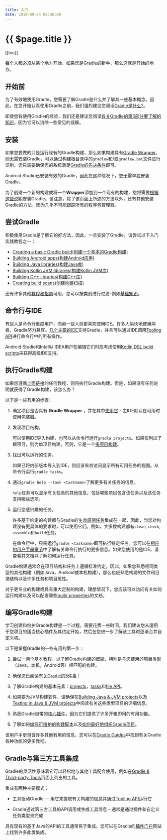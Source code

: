 ```yaml
---
title: 入门
date: 2019-09-24 08:36:00
---
```


# {{ $page.title }}

[[toc]]

每个人都必须从某个地方开始，如果您是Gradle的新手，那么这就是开始的地方。

## 开始前

为了有效地使用Gradle，您需要了解Gradle是什么并了解其一些基本概念。因此，在您开始认真使用Gradle之前，我们强烈建议您阅读[Gradle是什么?](https://docs.gradle.org/current/userguide/what_is_gradle.html#what_is_gradle)。

即使您有使用Gradle的经验，我们还是建议您阅读[有关Gradle的第5部分要了解的知识](https://docs.gradle.org/current/userguide/what_is_gradle.html#five_things)，因为它可以消除一些常见的误解。

## 安装

如果您要做的只是运行现有的Gradle构建，那么如果构建具有[Gradle Wrapper](https://docs.gradle.org/current/userguide/gradle_wrapper.html#gradle_wrapper)，则无需安装Gradle，可以通过构建根目录中的`gradlew`和/或`gradlew.bat`文件进行识别。您只需要确保您的系统满足[Gradle的先决条件](https://docs.gradle.org/current/userguide/installation.html#sec:prerequisites)即可。

Android Studio已安装有效的Gradle，因此在这种情况下，您无需单独安装Gradle。

为了创建一个新的构建或将一个**Wrapper**添加到一个现有的构建，您将需要[根据这些说明](https://docs.gradle.org/current/userguide/installation.html#installation)安装Gradle。请注意，除了该页面上所述的方法以外，还有其他安装Gradle的方法，因为几乎不可能跟踪所有的程序包管理器。

## 尝试Gradle

积极使用Gradle是了解它的好方法，因此，一旦安装了Gradle，请尝试以下入门实践教程之一：

- [Creating a basic Gradle build(创建一个基本的Gradle构建)](https://guides.gradle.org/creating-new-gradle-builds/)
- [Building Android apps(构建Android应用)](https://developer.android.com/training/basics/firstapp/)
- [Building Java libraries(构建Java库)](https://guides.gradle.org/building-java-libraries/)
- [Building Kotlin JVM libraries(构建Kotlin JVM库)](https://guides.gradle.org/building-kotlin-jvm-libraries/)
- [Building C++ libraries(构建C++库)](https://guides.gradle.org/building-cpp-libraries/)
- [Creating build scans(创建构建扫描)](https://guides.gradle.org/creating-build-scans/)

还有许多其他[教程和指南](https://gradle.org/guides/)可用，您可以按类别进行过滤-例如[基础知识](https://gradle.org/guides/?q=Fundamentals)。

## 命令行与IDE

有些人是命令行重度用户，而另一些人则更喜欢使用IDE。许多人愉快地使用两者，Gradle努力兼容。[几个主要的IDE](https://docs.gradle.org/current/userguide/third_party_integration.html#ides)支持Gradle，并且可以通过IDE调用[Tooling API](https://docs.gradle.org/current/userguide/embedding.html#embedding)进行命令行中的所有操作。

Android Studio和IntelliJ IDEA用户在编辑它们时应考虑使用[Kotlin DSL build scripts](https://docs.gradle.org/current/userguide/kotlin_dsl.html#kotlin_dsl)来获得高级IDE支持。

## 执行Gradle构建

如果您遵循[上面链接](#尝试gradle)的任何教程，则将执行Gradle构建。但是，如果没有任何说明就获得了Gradle构建，该怎么办？

以下是一些有用的步骤：

1. 确定项目是否具有 **Gradle Wrapper** ，并在其中[使用它](https://docs.gradle.org/current/userguide/gradle_wrapper.html#sec:using_wrapper) - 主IDE默认在可用时使用包装器。

2. 发现项目结构。

    可以使用IDE导入构建，也可以从命令行运行`gradle projects`。如果仅列出了根项目，则为单项目构建。否则，它是一个[多项目构建](https://docs.gradle.org/current/userguide/intro_multi_project_builds.html#intro_multi_project_builds)。

3. 找出可以运行的任务。

    如果已将内部版本导入到IDE，则应该有权访问显示所有可用任务的视图。从命令行运行`gradle tasks`。

4. 通过`gradle help --task <taskname>`了解更多有关任务的信息。

    `help`任务可以显示有关任务的其他信息，包括哪些项目包含该任务以及该任务支持哪些选项。

5. 运行您感兴趣的任务。

    许多基于约定的构建都与Gradle的[生命周期任务](https://docs.gradle.org/current/userguide/base_plugin.html#sec:base_tasks)集成在一起，因此，当您对构建没有更具体的要求时，可以使用它们。例如，大多数构建都有`clean`, `check`, `assemble`和`build`任务。

    在命令行中，只需运行`gradle <taskname>`即可执行特定任务。您可以在[相应的用户手册章节](https://docs.gradle.org/current/userguide/command_line_interface.html#command_line_interface)中了解有关命令行执行的更多信息。如果您使用的是IDE，请查看其文档以了解如何运行任务。

Gradle构建通常会在项目结构和任务上遵循标准约定，因此，如果您熟悉相同类型的其他构建（例如Java，Android或本机构建），那么也应熟悉构建的文件和目录结构以及许多任务和项目属性。

对于更专业的构建或具有重大定制的构建，理想情况下，您应该可以访问有关如何运行构建以及可以配置哪些[build properties](https://docs.gradle.org/current/userguide/build_environment.html#build_environment)的文档。

## 编写Gradle构建

学习创建和维护Gradle构建是一个过程，需要花费一些时间。我们建议您从适用于您项目的适当核心插件及其约定开始，然后在您进一步了解该工具时逐渐合并自定义项。

以下是掌握Gradle的一些有用的第一步：

1. 尝试一两个[基本教程](#尝试gradle)，以了解Gradle构建的概貌，特别是与您使用的项目类型（Java，本机，Android等）相匹配的构建。

2. 确保您已阅读[有关Gradle的5件事](https://docs.gradle.org/current/userguide/what_is_gradle.html#five_things)！

3. 了解Gradle构建的基本元素：[projects](https://docs.gradle.org/current/userguide/tutorial_using_tasks.html#sec:projects_and_tasks)，[tasks](https://docs.gradle.org/current/userguide/more_about_tasks.html#more_about_tasks)和[file API](https://docs.gradle.org/current/userguide/working_with_files.html#working_with_files)。

4. 如果要为JVM构建软件，请确保在[Building Java & JVM projects](https://docs.gradle.org/current/userguide/building_java_projects.html#building_java_projects)以及[Testing in Java & JVM projects](https://docs.gradle.org/current/userguide/java_testing.html#java_testing)中阅读有关这些类型项目的详细信息。

5. 熟悉Gradle自带的[核心插件](https://docs.gradle.org/current/userguide/plugin_reference.html#plugin_reference)，因为它们提供了许多开箱即用的有用功能。

6. 了解如何[编写可维护的构建脚本](https://docs.gradle.org/current/userguide/authoring_maintainable_build_scripts.html#authoring_maintainable_build_scripts)以及[如何最好地组织Gradle项目](https://docs.gradle.org/current/userguide/organizing_gradle_projects.html#organizing_gradle_projects)。

该用户手册包含许多其他有用的信息，您可以在[Gradle Guides](https://gradle.org/guides/)中找到有关Gradle各种功能的更多教程。

## Gradle与第三方工具集成

Gradle的灵活性意味着它可以轻松地与其他工具配合使用，例如在[Gradle & Third-party Tools](https://docs.gradle.org/current/userguide/third_party_integration.html#third_party_integration)页面上列出的工具。

集成有两种主要模式：

- 工具驱动Gradle — 用它来提取有关构建的信息并通过[Tooling API](https://docs.gradle.org/current/userguide/embedding.html#embedding)运行它

- Gradle通过第三方工具的API调用或生成工具信息 - 通常是通过插件和自定义任务类型来完成

具有现有的基于Java的API的工具通常易于集成。您可以在Gradle的[插件门户](https://plugins.gradle.org)网站上找到许多此类集成。
